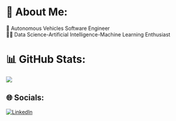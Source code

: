 # 💫 About Me:
🚗 Autonomous Vehicles Software Engineer<br>👨‍💻 Data Science-Artificial Intelligence-Machine Learning Enthusiast

# 📊 GitHub Stats:
![](https://github-readme-stats.vercel.app/api/top-langs/?username=hamitkoculu&theme=dark&hide_border=false&include_all_commits=true&count_private=true&layout=compact)

## 🌐 Socials: 
[![LinkedIn](https://img.shields.io/badge/LinkedIn-%230077B5.svg?logo=linkedin&logoColor=white)](https://linkedin.com/in/hamitkoculu/)
<!-- Proudly created with GPRM ( https://gprm.itsvg.in ) -->
